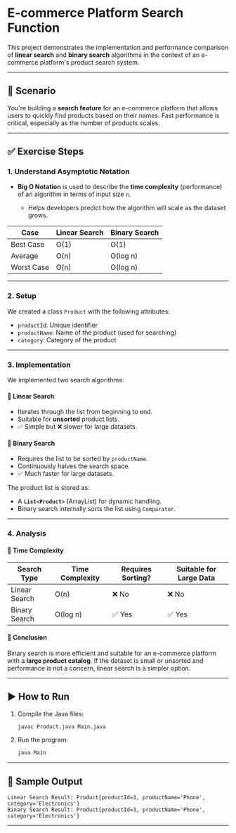 
#  E-commerce Platform Search Function

This project demonstrates the implementation and performance comparison of **linear search** and **binary search** algorithms in the context of an e-commerce platform's product search system.

---

## 📌 Scenario

You're building a **search feature** for an e-commerce platform that allows users to quickly find products based on their names. Fast performance is critical, especially as the number of products scales.

---

## ✅ Exercise Steps

### 1. Understand Asymptotic Notation

* **Big O Notation** is used to describe the **time complexity** (performance) of an algorithm in terms of input size `n`.

    * Helps developers predict how the algorithm will scale as the dataset grows.

| Case       | Linear Search | Binary Search |
| ---------- | ------------- | ------------- |
| Best Case  | O(1)          | O(1)          |
| Average    | O(n)          | O(log n)      |
| Worst Case | O(n)          | O(log n)      |

---

### 2. Setup

We created a class `Product` with the following attributes:

* `productId`: Unique identifier
* `productName`: Name of the product (used for searching)
* `category`: Category of the product

---

### 3. Implementation

We implemented two search algorithms:

#### 🔹 Linear Search

* Iterates through the list from beginning to end.
* Suitable for **unsorted** product lists.
* ✅ Simple but ❌ slower for large datasets.

#### 🔹 Binary Search

* Requires the list to be sorted by `productName`.
* Continuously halves the search space.
* ✅ Much faster for large datasets.

The product list is stored as:

* A **`List<Product>`** (ArrayList) for dynamic handling.
* Binary search internally sorts the list using `Comparator`.

---

### 4. Analysis

#### 🔸 Time Complexity

| Search Type   | Time Complexity | Requires Sorting? | Suitable for Large Data |
| ------------- | --------------- | ----------------- | ----------------------- |
| Linear Search | O(n)            | ❌ No              | ❌ No                    |
| Binary Search | O(log n)        | ✅ Yes             | ✅ Yes                   |

#### 🔸 Conclusion

Binary search is more efficient and suitable for an e-commerce platform with a **large product catalog**. If the dataset is small or unsorted and performance is not a concern, linear search is a simpler option.

---


## ▶️ How to Run

1. Compile the Java files:

   ```bash
   javac Product.java Main.java
   ```

2. Run the program:

   ```bash
   java Main
   ```

---

## 📄 Sample Output

```
Linear Search Result: Product{productId=3, productName='Phone', category='Electronics'}
Binary Search Result: Product{productId=3, productName='Phone', category='Electronics'}
```

---


